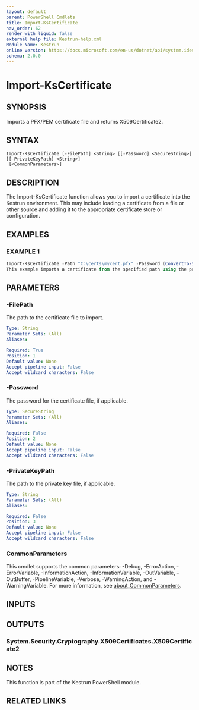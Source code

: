 ```yaml
---
layout: default
parent: PowerShell Cmdlets
title: Import-KsCertificate
nav_order: 62
render_with_liquid: false
external help file: Kestrun-help.xml
Module Name: Kestrun
online version: https://docs.microsoft.com/en-us/dotnet/api/system.identitymodel.tokens.jwt.jwtsecuritytoken?view=azure-dotnet
schema: 2.0.0
---
```


# Import-KsCertificate

## SYNOPSIS
Imports a PFX/PEM certificate file and returns X509Certificate2.

## SYNTAX

```
Import-KsCertificate [-FilePath] <String> [[-Password] <SecureString>] [[-PrivateKeyPath] <String>]
 [<CommonParameters>]
```

## DESCRIPTION
The Import-KsCertificate function allows you to import a certificate into the Kestrun environment. 
This may include loading a certificate from a file or other source and adding it to the appropriate certificate store or configuration.

## EXAMPLES

### EXAMPLE 1
```powershell
Import-KsCertificate -Path "C:\certs\mycert.pfx" -Password (ConvertTo-SecureString "password" -AsPlainText -Force)
This example imports a certificate from the specified path using the provided password.
```

## PARAMETERS

### -FilePath
The path to the certificate file to import.

```yaml
Type: String
Parameter Sets: (All)
Aliases:

Required: True
Position: 1
Default value: None
Accept pipeline input: False
Accept wildcard characters: False
```

### -Password
The password for the certificate file, if applicable.

```yaml
Type: SecureString
Parameter Sets: (All)
Aliases:

Required: False
Position: 2
Default value: None
Accept pipeline input: False
Accept wildcard characters: False
```

### -PrivateKeyPath
The path to the private key file, if applicable.

```yaml
Type: String
Parameter Sets: (All)
Aliases:

Required: False
Position: 3
Default value: None
Accept pipeline input: False
Accept wildcard characters: False
```

### CommonParameters
This cmdlet supports the common parameters: -Debug, -ErrorAction, -ErrorVariable, -InformationAction, -InformationVariable, -OutVariable, -OutBuffer, -PipelineVariable, -Verbose, -WarningAction, and -WarningVariable. For more information, see [about_CommonParameters](http://go.microsoft.com/fwlink/?LinkID=113216).

## INPUTS

## OUTPUTS

### System.Security.Cryptography.X509Certificates.X509Certificate2
## NOTES
This function is part of the Kestrun PowerShell module.

## RELATED LINKS
